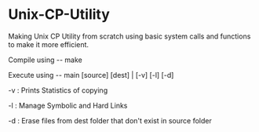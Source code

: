 # Unix-CP-Utility
Making Unix CP Utility from scratch using basic system calls and functions to make it more efficient.

Compile using -- make

Execute using -- main [source] [dest] | [-v] [-l] [-d]

-v : Prints Statistics of copying 

-l : Manage Symbolic and Hard Links

-d : Erase files from dest folder that don't exist in source folder 
